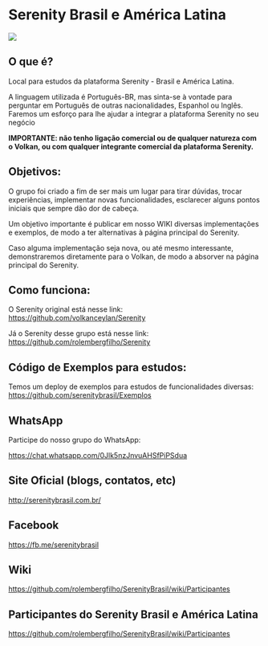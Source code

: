 Serenity Brasil e América Latina
=============================

<img src="https://github.com/volkanceylan/Serenity/blob/master/Tools/Images/serenity-logo-128.png" />

## O que é?

Local para estudos da plataforma Serenity - Brasil e América Latina.

A linguagem utilizada é Português-BR, mas sinta-se à vontade para perguntar em Português de outras nacionalidades, Espanhol ou Inglês.
Faremos um esforço para lhe ajudar a integrar a plataforma Serenity no seu negócio

**IMPORTANTE: não tenho ligação comercial ou de qualquer natureza com o Volkan, ou com qualquer integrante comercial da plataforma Serenity.**

## Objetivos:

O grupo foi criado a fim de ser mais um lugar para tirar dúvidas, trocar experiências, implementar novas funcionalidades, esclarecer alguns pontos iniciais que sempre dão dor de cabeça. 

Um objetivo importante é publicar em nosso WIKI diversas implementações e exemplos, de modo a ter alternativas à página principal do Serenity.

Caso alguma implementação seja nova, ou até mesmo interessante, demonstraremos diretamente para o Volkan, de modo a absorver na página principal do Serenity.

## Como funciona:

O Serenity original está nesse link: https://github.com/volkanceylan/Serenity

Já o Serenity desse grupo está nesse link: https://github.com/rolembergfilho/Serenity

## Código de Exemplos para estudos:

Temos um deploy de exemplos para estudos de funcionalidades diversas: https://github.com/serenitybrasil/Exemplos

## WhatsApp

Participe do nosso grupo do WhatsApp:

https://chat.whatsapp.com/0Jlk5nzJnvuAHSfPiPSdua

## Site Oficial (blogs, contatos, etc)
http://serenitybrasil.com.br/

## Facebook 
https://fb.me/serenitybrasil

## Wiki
https://github.com/rolembergfilho/SerenityBrasil/wiki/Participantes

## Participantes do Serenity Brasil e América Latina
https://github.com/rolembergfilho/SerenityBrasil/wiki/Participantes
